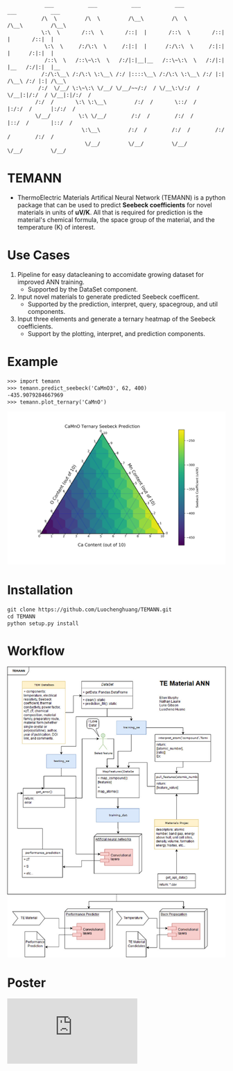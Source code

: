 
                ___           ___           ___           ___           ___           ___     
               /\  \         /\  \         /\__\         /\  \         /\__\         /\__\    
               \:\  \       /::\  \       /::|  |       /::\  \       /::|  |       /::|  |   
                \:\  \     /:/\:\  \     /:|:|  |      /:/\:\  \     /:|:|  |      /:|:|  |   
                /::\  \   /::\~\:\  \   /:/|:|__|__   /::\~\:\  \   /:/|:|  |__   /:/|:|  |__ 
               /:/\:\__\ /:/\:\ \:\__\ /:/ |::::\__\ /:/\:\ \:\__\ /:/ |:| /\__\ /:/ |:| /\__\
              /:/  \/__/ \:\~\:\ \/__/ \/__/~~/:/  / \/__\:\/:/  / \/__|:|/:/  / \/__|:|/:/  /
             /:/  /       \:\ \:\__\         /:/  /       \::/  /      |:/:/  /      |:/:/  / 
             \/__/         \:\ \/__/        /:/  /        /:/  /       |::/  /       |::/  /  
                            \:\__\         /:/  /        /:/  /        /:/  /        /:/  /   
                             \/__/         \/__/         \/__/         \/__/         \/__/    
                   
# TEMANN
* ThermoElectric Materials Artifical Neural Network (TEMANN) is a python package that can be used to predict **Seebeck coefficients** for novel materials in units of **uV/K**. All that is required for prediction is the material's chemical formula, the space group of the material, and the temperature (K) of interest.

# Use Cases

1. Pipeline for easy datacleaning to accomidate growing dataset for improved ANN training.
	* Supported by the DataSet component.
2. Input novel materials to generate predicted Seebeck coefficent.
	* Supported by the prediction, interpret, query, spacegroup, and util components. 
3. Input three elements and generate a ternary heatmap of the Seebeck coefficients.
	* Support by the plotting, interpret, and prediction components.

# Example
```
>>> import temann
>>> temann.predict_seebeck('CaMnO3', 62, 400)
-435.9079284667969
>>> temann.plot_ternary('CaMnO')
```
![](https://raw.githubusercontent.com/Luochenghuang/TEMANN/master/examples/ternary_example.png)

# Installation
```
git clone https://github.com/Luochenghuang/TEMANN.git
cd TEMANN
python setup.py install
```

# Workflow
![alt text](https://raw.githubusercontent.com/Luochenghuang/TEMANN/master/doc/TEMANN.jpg "This is our flowchart")

# Poster
![](https://raw.githubusercontent.com/Luochenghuang/TEMANN/master/doc/temannposter.pdf)

